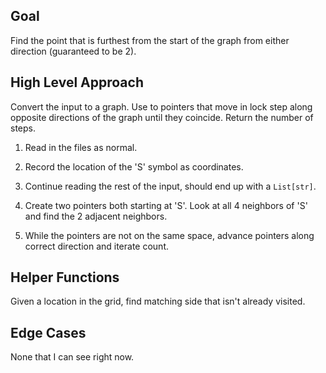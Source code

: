 ## Goal

Find the point that is furthest from the start of the graph from either direction (guaranteed to be 2).

## High Level Approach

Convert the input to a graph. Use to pointers that move in lock step along opposite directions of the graph until they coincide. Return the number of steps.

1. Read in the files as normal.

2. Record the location of the 'S' symbol as coordinates.

3. Continue reading the rest of the input, should end up with a `List[str]`.

4. Create two pointers both starting at 'S'. Look at all 4 neighbors of 'S' and find the 2 adjacent neighbors.

5. While the pointers are not on the same space, advance pointers along correct direction and iterate count.

## Helper Functions

Given a location in the grid, find matching side that isn't already visited.

## Edge Cases

None that I can see right now.
